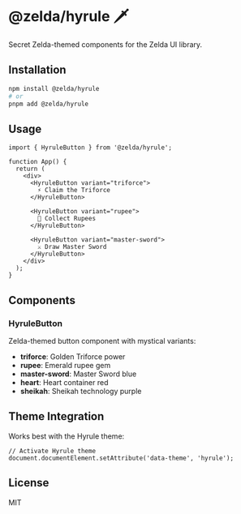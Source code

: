 # @zelda/hyrule 🗡️

Secret Zelda-themed components for the Zelda UI library.

## Installation

```bash
npm install @zelda/hyrule
# or
pnpm add @zelda/hyrule
```

## Usage

```tsx
import { HyruleButton } from '@zelda/hyrule';

function App() {
  return (
    <div>
      <HyruleButton variant="triforce">
        ⚡ Claim the Triforce
      </HyruleButton>
      
      <HyruleButton variant="rupee">
        💎 Collect Rupees
      </HyruleButton>
      
      <HyruleButton variant="master-sword">
        ⚔️ Draw Master Sword
      </HyruleButton>
    </div>
  );
}
```

## Components

### HyruleButton

Zelda-themed button component with mystical variants:

- **triforce**: Golden Triforce power
- **rupee**: Emerald rupee gem
- **master-sword**: Master Sword blue
- **heart**: Heart container red
- **sheikah**: Sheikah technology purple

## Theme Integration

Works best with the Hyrule theme:

```tsx
// Activate Hyrule theme
document.documentElement.setAttribute('data-theme', 'hyrule');
```

## License

MIT